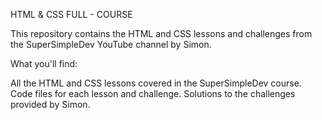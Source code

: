 HTML & CSS FULL - COURSE

This repository contains the HTML and CSS lessons and challenges from the SuperSimpleDev YouTube channel by Simon.

What you'll find:

All the HTML and CSS lessons covered in the SuperSimpleDev course.
Code files for each lesson and challenge.
Solutions to the challenges provided by Simon.
